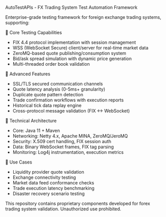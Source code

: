 AutoTestAPIs - FX Trading System Test Automation Framework

Enterprise-grade testing framework for foreign exchange trading systems, supporting:

🔹 Core Testing Capabilities
- FIX 4.4 protocol implementation with session management
- WSS (WebSocket Secure) client/server for real-time market data
- ZeroMQ-based quote publishing/consumption system
- Bid/ask spread simulation with dynamic price generation
- Multi-threaded order book validation

🔹 Advanced Features
- SSL/TLS secured communication channels
- Quote latency analysis (0-5ms+ granularity)
- Duplicate quote pattern detection
- Trade confirmation workflows with execution reports
- Historical tick data replay engine
- Cross-protocol message validation (FIX <-> WebSocket)

🔹 Technical Architecture
- Core: Java 11 + Maven
- Networking: Netty 4.x, Apache MINA, ZeroMQ/JeroMQ
- Security: X.509 cert handling, FIX session auth
- Data: Binary WebSocket frames, FIX tag parsing
- Monitoring: Log4j instrumentation, execution metrics

🔹 Use Cases
- Liquidity provider quote validation
- Exchange connectivity testing
- Market data feed conformance checks
- Trade execution latency benchmarking
- Disaster recovery scenario testing


This repository contains proprietary components developed for forex trading system validation. Unauthorized use prohibited.
